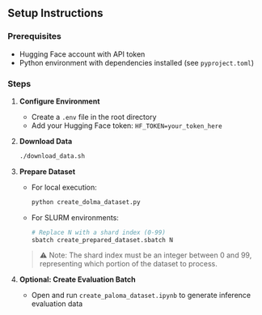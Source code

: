 ## Setup Instructions

### Prerequisites
- Hugging Face account with API token
- Python environment with dependencies installed (see `pyproject.toml`)

### Steps

1. **Configure Environment**
   - Create a `.env` file in the root directory
   - Add your Hugging Face token: `HF_TOKEN=your_token_here`

2. **Download Data**
   ```bash
   ./download_data.sh
   ```

3. **Prepare Dataset**
   - For local execution:
     ```bash
     python create_dolma_dataset.py
     ```
   - For SLURM environments:
     ```bash
     # Replace N with a shard index (0-99)
     sbatch create_prepared_dataset.sbatch N
     ```
   > ⚠️ Note: The shard index must be an integer between 0 and 99, representing which portion of the dataset to process.

4. **Optional: Create Evaluation Batch**
   - Open and run `create_paloma_dataset.ipynb` to generate inference evaluation data